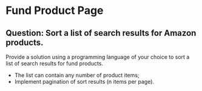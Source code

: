 # Fund Product Page

## Question: Sort a list of search results for Amazon products.

Provide a solution using a programming language of your choice to sort a list of search results for fund products.

- The list can contain any number of product items;
- Implement pagination of sort results (n items per page).
